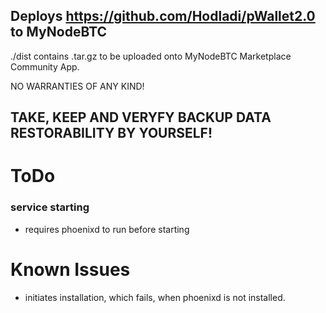 Deploys https://github.com/Hodladi/pWallet2.0 to MyNodeBTC
---
./dist contains .tar.gz to be uploaded onto MyNodeBTC Marketplace Community App.

NO WARRANTIES OF ANY KIND!

TAKE, KEEP AND VERYFY BACKUP DATA RESTORABILITY BY YOURSELF!
---

# ToDo

### service starting
* requires phoenixd to run before starting

# Known Issues
- initiates installation, which fails, when phoenixd is not installed.
